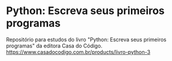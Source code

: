 # Python: Escreva seus primeiros programas
Repositório para estudos do livro "Python: Escreva seus primeiros programas" da editora Casa do Código. https://www.casadocodigo.com.br/products/livro-python-3
